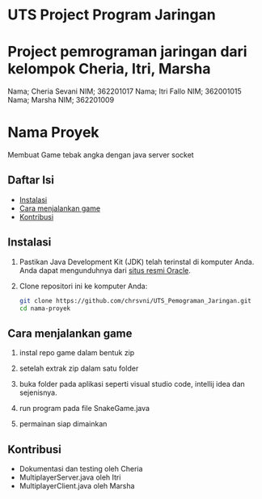 # UTS Project Program Jaringan 

# Project pemrograman jaringan dari kelompok Cheria, Itri, Marsha
Nama;  Cheria Sevani NIM; 362201017
Nama;  Itri Fallo NIM; 362001015
Nama;  Marsha NIM; 362201009

# Nama Proyek

Membuat Game tebak angka dengan java server socket

## Daftar Isi

- [Instalasi](#instalasi)
- [Cara menjalankan game](#cara-menjalankan-game)
- [Kontribusi](#kontribusi)

## Instalasi

1. Pastikan Java Development Kit (JDK) telah terinstal di komputer Anda. Anda dapat mengunduhnya dari [situs resmi Oracle](https://www.oracle.com/java/technologies/javase-downloads.html).

2. Clone repositori ini ke komputer Anda:

   ```bash
   git clone https://github.com/chrsvni/UTS_Pemograman_Jaringan.git
   cd nama-proyek

## Cara menjalankan game

1. instal repo game dalam bentuk zip

2. setelah extrak zip dalam satu folder

3. buka folder pada aplikasi seperti visual studio code, intellij idea dan sejenisnya.

4. run program pada file SnakeGame.java

5. permainan siap dimainkan

## Kontribusi

- Dokumentasi dan testing oleh Cheria
- MultiplayerServer.java oleh Itri
- MultiplayerClient.java oleh Marsha
